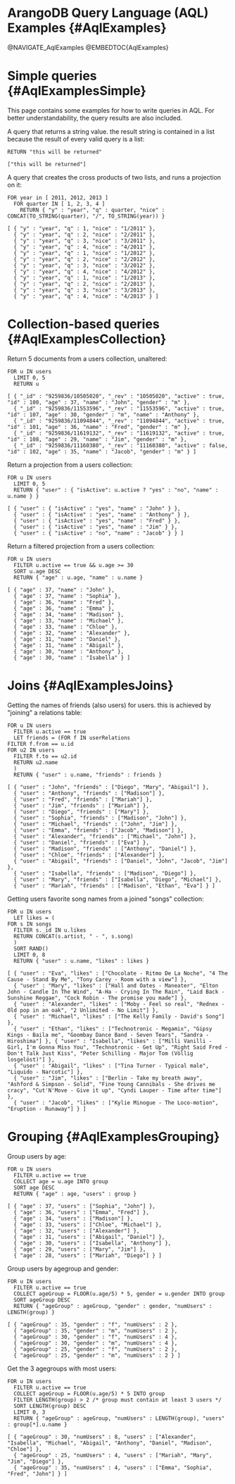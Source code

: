 ArangoDB Query Language (AQL) Examples {#AqlExamples}
=====================================================

@NAVIGATE_AqlExamples
@EMBEDTOC{AqlExamples}

Simple queries {#AqlExamplesSimple}
===================================

This page contains some examples for how to write queries in AQL. For better
understandability, the query results are also included.

A query that returns a string value. the result string is contained in a list
because the result of every valid query is a list:

    RETURN "this will be returned"

    ["this will be returned"]


A query that creates the cross products of two lists, and runs a projection on it:

    FOR year in [ 2011, 2012, 2013 ]
      FOR quarter IN [ 1, 2, 3, 4 ]
        RETURN { "y" : "year", "q" : quarter, "nice" : CONCAT(TO_STRING(quarter), "/", TO_STRING(year)) }

    [ { "y" : "year", "q" : 1, "nice" : "1/2011" }, 
      { "y" : "year", "q" : 2, "nice" : "2/2011" }, 
      { "y" : "year", "q" : 3, "nice" : "3/2011" }, 
      { "y" : "year", "q" : 4, "nice" : "4/2011" }, 
      { "y" : "year", "q" : 1, "nice" : "1/2012" }, 
      { "y" : "year", "q" : 2, "nice" : "2/2012" }, 
      { "y" : "year", "q" : 3, "nice" : "3/2012" }, 
      { "y" : "year", "q" : 4, "nice" : "4/2012" }, 
      { "y" : "year", "q" : 1, "nice" : "1/2013" }, 
      { "y" : "year", "q" : 2, "nice" : "2/2013" }, 
      { "y" : "year", "q" : 3, "nice" : "3/2013" }, 
      { "y" : "year", "q" : 4, "nice" : "4/2013" } ]

Collection-based queries {#AqlExamplesCollection}
=================================================

Return 5 documents from a users collection, unaltered:

    FOR u IN users 
      LIMIT 0, 5
      RETURN u

    [ { "_id" : "9259836/10505020", "_rev" : "10505020", "active" : true, "id" : 100, "age" : 37, "name" : "John", "gender" : "m" }, 
      { "_id" : "9259836/11553596", "_rev" : "11553596", "active" : true, "id" : 107, "age" : 30, "gender" : "m", "name" : "Anthony" }, 
      { "_id" : "9259836/11094844", "_rev" : "11094844", "active" : true, "id" : 101, "age" : 36, "name" : "Fred", "gender" : "m" }, 
      { "_id" : "9259836/11619132", "_rev" : "11619132", "active" : true, "id" : 108, "age" : 29, "name" : "Jim", "gender" : "m" }, 
      { "_id" : "9259836/11160380", "_rev" : "11160380", "active" : false, "id" : 102, "age" : 35, "name" : "Jacob", "gender" : "m" } ]

Return a projection from a users collection:

    FOR u IN users 
      LIMIT 0, 5
      RETURN { "user" : { "isActive": u.active ? "yes" : "no", "name" : u.name } }

    [ { "user" : { "isActive" : "yes", "name" : "John" } }, 
      { "user" : { "isActive" : "yes", "name" : "Anthony" } }, 
      { "user" : { "isActive" : "yes", "name" : "Fred" } }, 
      { "user" : { "isActive" : "yes", "name" : "Jim" } }, 
      { "user" : { "isActive" : "no", "name" : "Jacob" } } ]

Return a filtered projection from a users collection:

    FOR u IN users 
      FILTER u.active == true && u.age >= 30
      SORT u.age DESC
      RETURN { "age" : u.age, "name" : u.name }

    [ { "age" : 37, "name" : "John" }, 
      { "age" : 37, "name" : "Sophia" }, 
      { "age" : 36, "name" : "Fred" }, 
      { "age" : 36, "name" : "Emma" }, 
      { "age" : 34, "name" : "Madison" }, 
      { "age" : 33, "name" : "Michael" }, 
      { "age" : 33, "name" : "Chloe" }, 
      { "age" : 32, "name" : "Alexander" }, 
      { "age" : 31, "name" : "Daniel" }, 
      { "age" : 31, "name" : "Abigail" }, 
      { "age" : 30, "name" : "Anthony" }, 
      { "age" : 30, "name" : "Isabella" } ]

Joins {#AqlExamplesJoins}
=========================

Getting the names of friends (also users) for users. this is achieved by "joining" a relations table:

    FOR u IN users
      FILTER u.active == true 
      LET friends = (FOR f IN userRelations 
	FILTER f.from == u.id 
	FOR u2 IN users 
	  FILTER f.to == u2.id 
	  RETURN u2.name
      ) 
      RETURN { "user" : u.name, "friends" : friends }

    [ { "user" : "John", "friends" : ["Diego", "Mary", "Abigail"] }, 
      { "user" : "Anthony", "friends" : ["Madison"] }, 
      { "user" : "Fred", "friends" : ["Mariah"] }, 
      { "user" : "Jim", "friends" : ["Mariah"] }, 
      { "user" : "Diego", "friends" : ["Mary"] }, 
      { "user" : "Sophia", "friends" : ["Madison", "John"] }, 
      { "user" : "Michael", "friends" : ["John", "Jim"] }, 
      { "user" : "Emma", "friends" : ["Jacob", "Madison"] }, 
      { "user" : "Alexander", "friends" : ["Michael", "John"] }, 
      { "user" : "Daniel", "friends" : ["Eva"] }, 
      { "user" : "Madison", "friends" : ["Anthony", "Daniel"] }, 
      { "user" : "Chloe", "friends" : ["Alexander"] }, 
      { "user" : "Abigail", "friends" : ["Daniel", "John", "Jacob", "Jim"] }, 
      { "user" : "Isabella", "friends" : ["Madison", "Diego"] }, 
      { "user" : "Mary", "friends" : ["Isabella", "Diego", "Michael"] }, 
      { "user" : "Mariah", "friends" : ["Madison", "Ethan", "Eva"] } ]

Getting users favorite song names from a joined "songs" collection:

    FOR u IN users 
      LET likes = (
	FOR s IN songs
	  FILTER s._id IN u.likes
	  RETURN CONCAT(s.artist, " - ", s.song)
      )
      SORT RAND()
      LIMIT 0, 8
      RETURN { "user" : u.name, "likes" : likes }

    [ { "user" : "Eva", "likes" : ["Chocolate - Ritmo De La Noche", "4 The Cause - Stand By Me", "Tony Carey - Room with a view"] }, 
      { "user" : "Mary", "likes" : ["Hall and Oates - Maneater", "Elton John - Candle In The Wind", "A-Ha - Crying In The Rain", "Laid Back - Sunshine Reggae", "Cock Robin - The promise you made"] }, 
      { "user" : "Alexander", "likes" : ["Moby - Feel so real", "Rednex - Old pop in an oak", "2 Unlimited - No Limit"] }, 
      { "user" : "Michael", "likes" : ["The Kelly Family - David's Song"] }, 
      { "user" : "Ethan", "likes" : ["Technotronic - Megamix", "Gipsy Kings - Baila me", "Goombay Dance Band - Seven Tears", "Sandra - Hiroshima"] }, { "user" : "Isabella", "likes" : ["Milli Vanilli - Girl, I'm Gonna Miss You", "Technotronic - Get Up", "Right Said Fred - Don't Talk Just Kiss", "Peter Schilling - Major Tom (Völlig losgelöst)"] }, 
      { "user" : "Abigail", "likes" : ["Tina Turner - Typical male", "Liquido - Narcotic"] }, 
      { "user" : "Jim", "likes" : ["Berlin - Take my breath away", "Ashford & Simpson - Solid", "Fine Young Cannibals - She drives me cracy", "Cut'N'Move - Give it up", "Cyndi Lauper - Time after time"] }, 
      { "user" : "Jacob", "likes" : ["Kylie Minogue - The Loco-motion", "Eruption - Runaway"] } ]

Grouping {#AqlExamplesGrouping}
===============================

Group users by age:

    FOR u IN users 
      FILTER u.active == true
      COLLECT age = u.age INTO group
      SORT age DESC
      RETURN { "age" : age, "users" : group }

    [ { "age" : 37, "users" : ["Sophia", "John"] }, 
      { "age" : 36, "users" : ["Emma", "Fred"] }, 
      { "age" : 34, "users" : ["Madison"] }, 
      { "age" : 33, "users" : ["Chloe", "Michael"] }, 
      { "age" : 32, "users" : ["Alexander"] }, 
      { "age" : 31, "users" : ["Abigail", "Daniel"] }, 
      { "age" : 30, "users" : ["Isabella", "Anthony"] }, 
      { "age" : 29, "users" : ["Mary", "Jim"] }, 
      { "age" : 28, "users" : ["Mariah", "Diego"] } ]

Group users by agegroup and gender:

    FOR u IN users 
      FILTER u.active == true
      COLLECT ageGroup = FLOOR(u.age/5) * 5, gender = u.gender INTO group
      SORT ageGroup DESC
      RETURN { "ageGroup" : ageGroup, "gender" : gender, "numUsers" : LENGTH(group) }

    [ { "ageGroup" : 35, "gender" : "f", "numUsers" : 2 }, 
      { "ageGroup" : 35, "gender" : "m", "numUsers" : 2 }, 
      { "ageGroup" : 30, "gender" : "f", "numUsers" : 4 }, 
      { "ageGroup" : 30, "gender" : "m", "numUsers" : 4 }, 
      { "ageGroup" : 25, "gender" : "f", "numUsers" : 2 }, 
      { "ageGroup" : 25, "gender" : "m", "numUsers" : 2 } ]

Get the 3 agegroups with most users:

    FOR u IN users 
      FILTER u.active == true
      COLLECT ageGroup = FLOOR(u.age/5) * 5 INTO group
      FILTER LENGTH(group) > 2 /* group must contain at least 3 users */
      SORT LENGTH(group) DESC
      LIMIT 0, 3
      RETURN { "ageGroup" : ageGroup, "numUsers" : LENGTH(group), "users" : group[*].u.name }

    [ { "ageGroup" : 30, "numUsers" : 8, "users" : ["Alexander", "Isabella", "Michael", "Abigail", "Anthony", "Daniel", "Madison", "Chloe"] }, 
      { "ageGroup" : 25, "numUsers" : 4, "users" : ["Mariah", "Mary", "Jim", "Diego"] }, 
      { "ageGroup" : 35, "numUsers" : 4, "users" : ["Emma", "Sophia", "Fred", "John"] } ]
